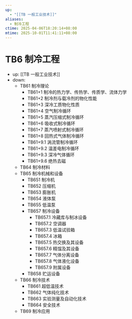 ```yaml
---
up:
  - "[[TB 一般工业技术]]"
aliases:
  - 制冷工程
ctime: 2025-04-06T18:20:14+08:00
mtime: 2025-10-01T11:41:11+08:00
---
```


# TB6 制冷工程

- up: [[TB 一般工业技术]]
- down:	
	- TB61 制冷理论
		- TB61+1 制冷的热力学、传热学、传质学、流体力学
		- TB61+2 制冷剂与载冷剂的物化性能
		- TB61+3 深冷工质物化性质
		- TB61+4 空气制冷循环
		- TB61+5 蒸汽压缩式制冷循环
		- TB61+6 吸收式制冷循环
		- TB61+7 蒸汽喷射式制冷循环
		- TB61+8 回热式气体制冷循环
		- TB61+9.1 涡流管制冷循环
		- TB61+9.2 温差电制冷循环
		- TB61+9.3 深冷气体循环
		- TB61+9.6 绝热去磁
	- TB64 制冷材料
	- TB65 制冷机械和设备
		- TB651 制冷机
		- TB652 压缩机
		- TB653 膨胀机
		- TB654 液体泵
		- TB655 低温泵
		- TB657 制冷设备
			- TB657.1 冷藏库与制冰设备
			- TB657.2 空调器
			- TB657.3 低温试验箱
			- TB657.4 冰箱
			- TB657.5 热交换及其设备
			- TB657.6 精馏及其设备
			- TB657.7 气体分离设备
			- TB657.8 气体液化设备
			- TB657.9 附属设备
		- TB658 贮运设备
	- TB66 制冷技术
		- TB661 超低温技术
		- TB662 气体纯化技术
		- TB663 实验测量及自动化技术
		- TB664 安全技术
	- TB69 制冷应用
	
